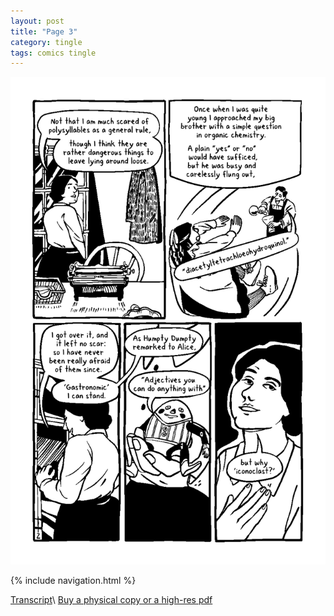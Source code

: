```yaml
---
layout: post
title: "Page 3"
category: tingle
tags: comics tingle
---
```


![Cover](/assets/misstingle/3.png)

{% include navigation.html %}

[Transcript](/tingle/2022/11/30/tingletranscript)\\
[Buy a physical copy ](https://audmcname.bigcartel.com)[or a high-res pdf](https://audmcname.itch.io)
